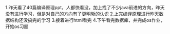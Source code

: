 1.昨天看了40篇编译原理ppt，人都快看没，加上找了不少java前进的方向，昨天没有进行学习，但是对自己的方向有了更明晰的认识
2.上完编译原理进行昨天数据结构还没搞完的学习
3.接着进行html看完
4.下午看完数据库，并完成os作业，开始os习题